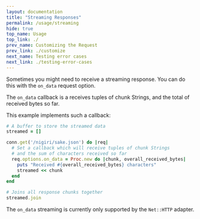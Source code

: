 ```yaml
---
layout: documentation
title: "Streaming Responses"
permalink: /usage/streaming
hide: true
top_name: Usage
top_link: ./
prev_name: Customizing the Request
prev_link: ./customize
next_name: Testing error cases
next_link: ./testing-error-cases
---
```


Sometimes you might need to receive a streaming response.
You can do this with the `on_data` request option.

The `on_data` callback is a receives tuples of chunk Strings, and the total
of received bytes so far.

This example implements such a callback:

```ruby
# A buffer to store the streamed data
streamed = []

conn.get('/nigiri/sake.json') do |req|
  # Set a callback which will receive tuples of chunk Strings
  # and the sum of characters received so far
  req.options.on_data = Proc.new do |chunk, overall_received_bytes|
    puts "Received #{overall_received_bytes} characters"
    streamed << chunk
  end
end

# Joins all response chunks together
streamed.join
```

The `on_data` streaming is currently only supported by the `Net::HTTP` adapter.
